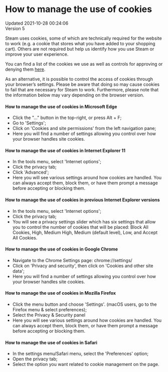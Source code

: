 # How to manage the use of cookies
Updated 2021-10-28 00:24:06  
Version 5  

Steam uses cookies, some of which are technically required for the website to work (e.g. a cookie that stores what you have added to your shopping cart). Others are not required but help us identify how you use Steam or improve your user experience.  
  
You can find a list of the cookies we use as well as controls for approving or denying them [here](http://store.steampowered.com/account/cookiepreferences).  
  
As an alternative, it is possible to control the access of cookies through your browser’s settings. Please be aware that doing so may cause cookies to fail that are necessary for Steam to work. Furthermore, please note that the information below may vary depending on the browser version.  
  
#### How to manage the use of cookies in **Microsoft Edge**
  

* Click the "..." button in the top-right, or press Alt + F;
* Go to 'Settings';
* Click on 'Cookies and site permissions' from the left navigation pane;
* Here you will find a number of settings allowing you control over how your browser handles site cookies.

  
#### How to manage the use of cookies in **Internet Explorer 11**
  

* In the tools menu, select 'Internet options';
* Click the privacy tab;
* Click 'Advanced';
* Here you will see various settings around how cookies are handled. You can always accept them, block them, or have them prompt a message before accepting or blocking them.

  
#### How to manage the use of cookies in previous **Internet Explorer** versions
  

* In the tools menu, select 'Internet options';
* Click the privacy tab;
* You will see a privacy settings slider which has six settings that allow you to control the number of cookies that will be placed: Block All Cookies, High, Medium High, Medium (default level), Low, and Accept All Cookies.

  
#### How to manage the use of cookies in **Google Chrome**
  

* Navigate to the Chrome Settings page: chrome://settings/
* Click on 'Privacy and security', then click on 'Cookies and other site data';
* Here you will find a number of settings allowing you control over how your browser handles site cookies.

  
#### How to manage the use of cookies in **Mozilla Firefox**
  

* Click the menu button and choose 'Settings'. (macOS users, go to the Firefox menu & select preferences);
* Select the Privacy & Security panel
* Here you will see various settings around how cookies are handled. You can always accept them, block them, or have them prompt a message before accepting or blocking them.

  
#### How to manage the use of cookies in **Safari**
  

* In the settings menu/Safari menu, select the 'Preferences' option;
* Open the privacy tab;
* Select the option you want related to cookie management on the page.